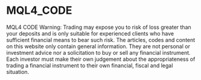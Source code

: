 # MQL4_CODE
MQL4 CODE
Warning: Trading may expose you to risk of loss greater than your deposits and is only 
suitable for experienced clients who have sufficient financial means to bear such risk. 
The articles, codes and content on this website only contain general information. 
They are not personal or investment advice nor a solicitation to buy or sell any financial instrument. 
Each investor must make their own judgement about the appropriateness of trading a financial instrument 
to their own financial, fiscal and legal situation.
